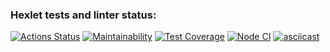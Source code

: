 ### Hexlet tests and linter status:
[![Actions Status](https://github.com/maaladina/frontend-project-46/workflows/hexlet-check/badge.svg)](https://github.com/maaladina/frontend-project-46/actions)
[![Maintainability](https://api.codeclimate.com/v1/badges/9bd22810686091887fd6/maintainability)](https://codeclimate.com/github/maaladina/frontend-project-46/maintainability)
[![Test Coverage](https://api.codeclimate.com/v1/badges/9bd22810686091887fd6/test_coverage)](https://codeclimate.com/github/maaladina/frontend-project-46/test_coverage)
[![Node CI](https://github.com/maaladina/frontend-project-46/workflows/Linter/badge.svg?event=push)](https://github.com/maaladina/frontend-project-46/actions/workflows/lint.yml)
[![asciicast](https://asciinema.org/a/adbQ2LmIa0EpjaXYX5qa9reTK.svg)](https://asciinema.org/a/adbQ2LmIa0EpjaXYX5qa9reTK)
